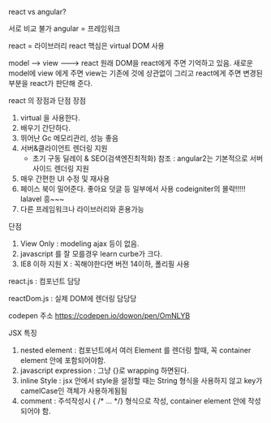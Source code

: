 react vs angular?

서로 비교 불가
angular = 프레임워크

react = 라이브러리
react 핵심은 virtual DOM 사용


model --> view ---> react
원래 DOM을 react에게 주면 기억하고 있음.
새로운 model에 view 에게 주면 view는 기존에 것에 상관없이 그리고
react에게 주면 변경된 부분을 react가 판단해 준다.

react 의 장점과 단점
장점
1. virtual 을 사용한다.
2. 배우기 간단하다.
3. 뛰어난 Gc 메모리관리, 성능 좋음
4. 서버&클라이언트 렌더링 지원
   - 초기 구동 딜레이 & SEO(검색엔진최적화)
   참조 : angular2는 기본적으로 서버 사이드 렌더링 지원
5. 매우 간편한 UI 수정 및 재사용
6. 페이스 북이 밀어준다. 좋아요 덧글 등 일부에서 사용
  codeigniter의 몰락!!!!!         
  lalavel 흥~~~
7. 다른 프레임워크나 라이브러리와 혼용가능

단점
1. View Only : modeling ajax 등이 없음.
2. javascript 를 잘 모를경우 learn curbe가 크다.
3. IE8 이하 지원 X : 꼭해야한다면 버전 14이하, 폴리필 사용


react.js : 컴포넌트 담당

reactDom.js : 실제 DOM에 렌더링 담당당

codepen 주소
https://codepen.io/dowon/pen/OmNLYB

JSX 특징
1. nested element : 컴포넌트에서 여러 Element 를 렌더링 할때, 꼭 container element 안에 포함되어야함.
2. javascript expression : 그냥 {}로 wrapping 하면된다.
3. inline Style : jsx 안에서 style을 설정할 때는 String 형식을 사용하지 않고
key가 camelCase인 객체가 사용하게됨됨
4. comment : 주석작성시 { /* ... */} 형식으로 작성,
            container element 안에 작성되어야 함.
